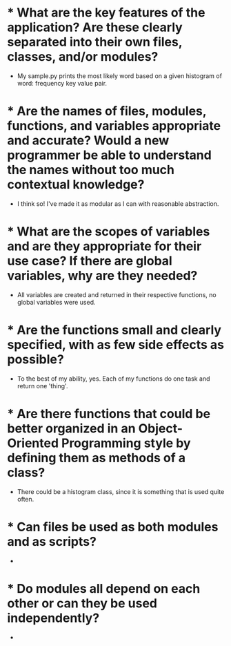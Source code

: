 # * What are the key features of the application? Are these clearly separated into their own files, classes, and/or modules?
- My sample.py prints the most likely word based on a given histogram of word: frequency key value pair.

# * Are the names of files, modules, functions, and variables appropriate and accurate? Would a new programmer be able to understand the names without too much contextual knowledge?
- I think so! I've made it as modular as I can with reasonable abstraction.

# * What are the scopes of variables and are they appropriate for their use case? If there are global variables, why are they needed?
- All variables are created and returned in their respective functions, no global variables were used.

# * Are the functions small and clearly specified, with as few side effects as possible?
- To the best of my ability, yes. Each of my functions do one task and return one 'thing'.

# * Are there functions that could be better organized in an Object-Oriented Programming style by defining them as methods of a class?
- There could be a histogram class, since it is something that is used quite often.

# * Can files be used as both modules and as scripts?
- 

# * Do modules all depend on each other or can they be used independently?
- 
